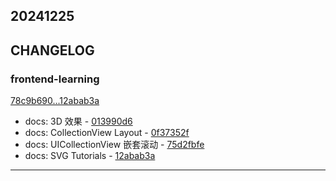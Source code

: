 ## 20241225

## CHANGELOG

### frontend-learning

[78c9b690...12abab3a](https://github.com/zhbhun/frontend-learning/compare/78c9b690...12abab3a)

* docs: 3D 效果 - [013990d6](https://github.com/zhbhun/frontend-learning/commit/013990d6209f56bcfe9d4d204cc95e668f6ea72c)
* docs: CollectionView Layout - [0f37352f](https://github.com/zhbhun/frontend-learning/commit/0f37352faf474d1a5ae369f2e9d03fdcbb9fc80f)
* docs: UICollectionView 嵌套滚动 - [75d2fbfe](https://github.com/zhbhun/frontend-learning/commit/75d2fbfeecbf21ace7e784155b9e42f4d2713714)
* docs: SVG Tutorials - [12abab3a](https://github.com/zhbhun/frontend-learning/commit/12abab3ae877525876f0d71516fee7d2171bd848)

---


